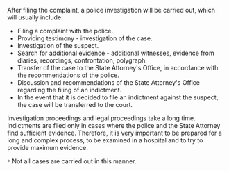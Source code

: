 After filing the complaint, a police investigation will be carried out, which will usually include:
- Filing a complaint with the police.
- Providing testimony - investigation of the case.
- Investigation of the suspect.
- Search for additional evidence - additional witnesses, evidence from diaries, recordings, confrontation, polygraph.
- Transfer of the case to the State Attorney's Office, in accordance with the recommendations of the police.
- Discussion and recommendations of the State Attorney's Office regarding the filing of an indictment.
- In the event that it is decided to file an indictment against the suspect, the case will be transferred to the court.

Investigation proceedings and legal proceedings take a long time. Indictments are filed only in cases where the police and the State Attorney find sufficient evidence. Therefore, it is very important to be prepared for a long and complex process, to be examined in a hospital and to try to provide maximum evidence.

`*` Not all cases are carried out in this manner.
